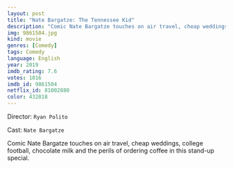 ```yaml
---
layout: post
title: "Nate Bargatze: The Tennessee Kid"
description: "Comic Nate Bargatze touches on air travel, cheap weddings, college football, chocolate milk and the perils of ordering coffee in this stand-up special..."
img: 9861504.jpg
kind: movie
genres: [Comedy]
tags: Comedy 
language: English
year: 2019
imdb_rating: 7.6
votes: 1016
imdb_id: 9861504
netflix_id: 81002880
color: 432818
---
```

Director: `Ryan Polito`  

Cast: `Nate Bargatze` 

Comic Nate Bargatze touches on air travel, cheap weddings, college football, chocolate milk and the perils of ordering coffee in this stand-up special.
